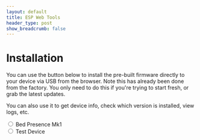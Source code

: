 ```yaml
---
layout: default
title: ESP Web Tools
header_type: post
show_breadcrumb: false
---
```


# Installation

You can use the button below to install the pre-built firmware directly to your device via USB from the browser. Note this has already been done from the factory. You only need to do this if you're trying to start fresh, or grab the latest updates.

You can also use it to get device info, check which version is installed, view logs, etc.

<!-- <ul class="list-group"> -->
<!--     <li class="list-group-item"> -->
<!--         <label><input type="radio" name="type" value="bpmk1" />Bed Presence Mk1</label> -->
<!--     </li> -->
<!--     <li class="list-group-item"> -->
<!--         <label><input type="radio" name="type" value="test" />2nd Test Device</label> -->
<!--     </li> -->
<!-- </ul> -->

<div class="form-check">
    <input class="form-check-input" type="radio" name="deviceType" value="bpmk1" id="deviceType1"
    <label class="form-check-label" for="deviceType1">
        Bed Presence Mk1
    </label>
</div>
<div class="form-check">
    <input class="form-check-input" type="radio" name="deviceType" value="test" id="deviceType2"
    <label class="form-check-label" for="deviceType2">
        Test Device
    </label>
</div>

<p class="button-row" align="center">
    <esp-web-install-button class="invisible"></esp-web-install-button>
</p>

<script type="module" src="https://unpkg.com/esp-web-tools@10/dist/web/install-button.js?module"></script>
<script>
  document.querySelectorAll('input[name="deviceType"]').forEach(radio =>
    radio.addEventListener("change", () => {
      const button = document.querySelector('esp-web-install-button');
      button.manifest = `https://docs.elevatedsensors.com/${radio.value}-manifest.json`;
      button.classList.remove('invisible');
    }
  ));
</script>
